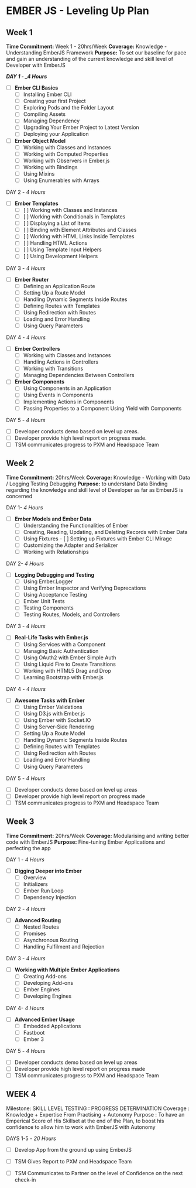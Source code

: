 # EMBER JS - Leveling Up Plan

## Week 1

**Time Commitment:** Week 1 - 20hrs/Week
**Coverage:** Knowledge - Understanding EmberJS Framework
**Purpose:** To set our baseline for pace and gain an understanding of the current knowledge and skill level of Developer with EmberJS

__***DAY 1 -  _4 Hours***__

- [ ] **Ember CLI Basics**
  - [ ] Installing Ember CLI
  - [ ] Creating your first Project
  - [ ] Exploring Pods and the Folder Layout
  - [ ] Compiling Assets
  - [ ] Managing Dependency
  - [ ] Upgrading Your Ember Project to Latest Version
  - [ ] Deploying your Application

- [ ] **Ember Object Model**
  - [ ] Working with Classes and Instances
  - [ ] Working with Computed Properties
  - [ ] Working with Observers in Ember.js
  - [ ] Working with Bindings
  - [ ] Using Mixins
  - [ ] Using Enumerables with Arrays

DAY 2 -  _4 Hours_

- [ ] **Ember Templates**
  - [ ] [ ] Working with Classes and Instances
  - [ ] [ ] Working with Conditionals in Templates
  - [ ] [ ] Displaying a List of Items
  - [ ] [ ] Binding with Element Attributes and Classes
  - [ ] [ ] Working with HTML Links Inside Templates
  - [ ] [ ] Handling HTML Actions
  - [ ] [ ] Using Template Input Helpers
  - [ ] [ ] Using Development Helpers

DAY 3 -  _4 Hours_

- [ ] **Ember Router**
  - [ ] Defining an Application Route
  - [ ] Setting Up a Route Model
  - [ ] Handling Dynamic Segments Inside Routes
  - [ ] Defining Routes with Templates
  - [ ] Using Redirection with Routes
  - [ ] Loading and Error Handling
  - [ ] Using Query Parameters

DAY 4 -  _4 Hours_

- [ ] **Ember Controllers**
  - [ ] Working with Classes and Instances
  - [ ] Handling Actions in Controllers
  - [ ] Working with Transitions
  - [ ] Managing Dependencies Between Controllers

- [ ] **Ember Components**
  - [ ] Using Components in an Application
  - [ ] Using Events in Components
  - [ ] Implementing Actions in Components
  - [ ] Passing Properties to a Component Using Yield with Components

DAY 5 -  _4 Hours_

- [ ] Developer conducts demo based on level up areas.
- [ ] Developer provide high level report on progress made.
- [ ] TSM communicates progress to PXM and Headspace Team

## Week 2

**Time Commitment:** 20hrs/Week
**Coverage:** Knowledge - Working with Data / Logging Testing Debugging
**Purpose:** to understand Data Binding regarding the knowledge and skill level of Developer as far as EmberJS is concerned

DAY 1-  _4 Hours_

- [ ] **Ember Models and Ember Data**
  - [ ] Understanding the Functionalities of Ember
  - [ ] Creating, Reading, Updating, and Deleting Records with Ember Data
  - [ ] Using Fixtures - [ ] Setting up Fixtures with Ember CLI Mirage
  - [ ] Customizing the Adapter and Serializer
  - [ ] Working with Relationships

DAY 2- _4 Hours_

- [ ] **Logging Debugging and Testing**
  - [ ] Using Ember.Logger
  - [ ] Using Ember Inspector and Verifying Deprecations
  - [ ] Using Acceptance Testing
  - [ ] Ember Unit Tests
  - [ ] Testing Components
  - [ ] Testing Routes, Models, and Controllers

DAY 3 - _4 Hours_

- [ ] **Real-Life Tasks with Ember.js**
  - [ ] Using Services with a Component
  - [ ] Managing Basic Authentication
  - [ ] Using OAuth2 with Ember Simple Auth
  - [ ] Using Liquid Fire to Create Transitions
  - [ ] Working with HTML5 Drag and Drop
  - [ ] Learning Bootstrap with Ember.js

DAY 4 -  _4 Hours_

- [ ] **Awesome Tasks with Ember**
  - [ ] Using Ember Validations
  - [ ] Using D3.js with Ember.js
  - [ ] Using Ember with Socket.IO
  - [ ] Using Server-Side Rendering
  - [ ] Setting Up a Route Model
  - [ ] Handling Dynamic Segments Inside Routes
  - [ ] Defining Routes with Templates
  - [ ] Using Redirection with Routes
  - [ ] Loading and Error Handling
  - [ ] Using Query Parameters

DAY 5 -  _4 Hours_

- [ ] Developer conducts demo based on level up areas
- [ ] Developer provide high level report on progress made
- [ ] TSM communicates progress to PXM and Headspace Team

## Week 3

**Time Commitment:** 20hrs/Week
**Coverage:** Modularising and writing better code with EmberJS
**Purpose:** Fine-tuning Ember Applications and perfecting the app

DAY 1 -  _4 Hours_

- [ ] **Digging Deeper into Ember**
  - [ ] Overview
  - [ ] Initializers
  - [ ] Ember Run Loop
  - [ ] Dependency Injection

DAY 2 -  _4 Hours_

- [ ] **Advanced Routing**
  - [ ] Nested Routes
  - [ ] Promises
  - [ ] Asynchronous Routing
  - [ ] Handling Fulfilment and Rejection

DAY 3 -  _4 Hours_

- [ ] **Working with Multiple Ember Applications**
  - [ ] Creating Add-ons
  - [ ] Developing Add-ons
  - [ ] Ember Engines
  - [ ] Developing Engines

DAY 4-  _4 Hours_

- [ ] **Advanced Ember Usage**
  - [ ] Embedded Applications
  - [ ] Fastboot
  - [ ] Ember 3

DAY 5 - _4 Hours_

- [ ] Developer conducts demo based on level up areas
- [ ] Developer provide high level report on progress made
- [ ] TSM communicates progress to PXM and Headspace Team

##

## WEEK 4

Milestone: SKILL LEVEL TESTING : PROGRESS DETERMINATION
Coverage : Knowledge + Expertise From Practising + Autonomy
Purpose : To have an Emperical Score of His Skillset at the end of the Plan, to boost his confidence to allow him to work with EmberJS with Autonomy

DAYS 1-5 - _20 Hours_

- [ ] Develop App from the ground up using EmberJS
- [ ] TSM Gives Report to PXM and Headspace Team
- [ ] TSM Communicates to Partner on the level of Confidence on the next check-in


